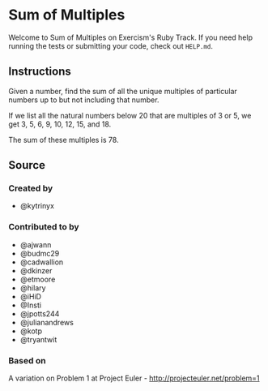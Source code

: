 # Sum of Multiples

Welcome to Sum of Multiples on Exercism's Ruby Track.
If you need help running the tests or submitting your code, check out `HELP.md`.

## Instructions

Given a number, find the sum of all the unique multiples of particular numbers up to
but not including that number.

If we list all the natural numbers below 20 that are multiples of 3 or 5,
we get 3, 5, 6, 9, 10, 12, 15, and 18.

The sum of these multiples is 78.

## Source

### Created by

- @kytrinyx

### Contributed to by

- @ajwann
- @budmc29
- @cadwallion
- @dkinzer
- @etmoore
- @hilary
- @iHiD
- @Insti
- @jpotts244
- @julianandrews
- @kotp
- @tryantwit

### Based on

A variation on Problem 1 at Project Euler - http://projecteuler.net/problem=1